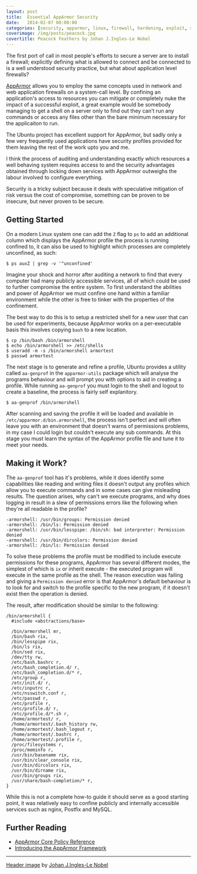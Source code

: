 ```yaml
---
layout: post
title:  Essential AppArmor Security
date:   2014-02-07 00:00:00
categories: [security, apparmor, linux, firewall, hardening, exploit, server, devops, sysadmin]
coverimage: /img/posts/peacock.jpg
covertitle: Peacock Feathers by Johan J.Ingles-Le Nobel
---
```


The first port of call in most people's efforts to secure a server are to install a firewall; explicitly defining what is allowed to connect and be connected to is a well understood security practice, but what about application level firewalls?

[AppArmor](http://en.wikipedia.org/wiki/AppArmor) allows you to employ the same concepts used in network and web application firewalls on a system-call level. By confining an application's access to resources you can mitigate or completely nuke the impact of a successful exploit, a great example would be somebody managing to get a shell on a server only to find out they can't run any commands or access any files other than the bare minimum necessary for the applicaiton to run.

The Ubuntu project has excellent support for AppArmor, but sadly only a few very frequently used applications have security profiles provided for them leaving the rest of the work upto you and me.

I think the process of auditing and understanding exactly which resources a well behaving system requires access to and the security advantages obtained through locking down services with AppArmor outweighs the labour involved to configure everything.

Security is a tricky subject because it deals with speculative mitigation of risk versus the cost of compromise, something can be proven to be insecure, but never proven to be secure.

## Getting Started

On a modern Linux system one can add the `Z` flag to `ps` to add an additional column which displays the AppArmor profile the process is running confined to, it can also be used to highlight which processes are completely unconfined, as such:

```
$ ps auxZ | grep -v '^unconfined'
```

Imagine your shock and horror after auditing a network to find that every computer had many publicly accessible services, all of which could be used to further compromise the entire system. To first understand the abilities and power of AppArmor we must confine one hand within a familiar environment while the other is free to tinker with the properties of the confinement.

The best way to do this is to setup a restricted shell for a new user that can be used for experiments, because AppArmor works on a per-executable basis this involves copying `bash` to a new location.

```
$ cp /bin/bash /bin/armorshell
$ echo /bin/armorshell >> /etc/shells
$ useradd -m -s /bin/armorshell armortest
$ passwd armortest
```

The next stage is to generate and refine a profile, Ubuntu provides a utility called `aa-genprof` in the `apparmor-utils` package which will analyse the programs behaviour and will prompt you with options to aid in creating a profile. While running `aa-genprof` you must login to the shell and logout to create a baseline, the process is fairly self explanitory.

```
$ aa-genprof /bin/armorshell
``` 

After scanning and saving the profile it will be loaded and available in `/etc/apparmor.d/bin.armorshell`, the process isn't perfect and will often leave you with an environment that doesn't warns of permissions problems, in my case I could login but couldn't execute any sub commands. At this stage you must learn the syntax of the AppArmor profile file and tune it to meet your needs.


## Making it Work?

The `aa-genprof` tool has it's problems, while it does identify some capabilities like reading and writing files it doesn't output any profiles which allow you to execute commands and in some cases can give misleading results. The question arises, why can't we execute programs, and why does logging in result in a slew of permissions errors like the following when they're all readable in the profile?

```
-armorshell: /usr/bin/groups: Permission denied
-armorshell: /bin/ls: Permission denied
-armorshell: /usr/bin/lesspipe: /bin/sh: bad interpreter: Permission denied
-armorshell: /usr/bin/dircolors: Permission denied
-armorshell: /bin/ls: Permission denied
```

To solve these problems the profile must be modified to include execute permissions for these programs, AppArmor has several different modes, the simplest of which is `ix` or inherit execute - the executed program will execute in the same profile as the shell. The reason execution was failing and giving a `Permission denied` error is that AppArmor's default behaviour is to look for and switch to the profile specific to the new program, if it doesn't exist then the operation is denied.

The result, after modification should be similar to the following:

```
/bin/armorshell {
  #include <abstractions/base>

  /bin/armorshell mr,
  /bin/bash rix,
  /bin/lesspipe rix,
  /bin/ls rix,
  /bin/sed rix,
  /dev/tty rw,
  /etc/bash.bashrc r,
  /etc/bash_completion.d/ r,
  /etc/bash_completion.d/* r,
  /etc/group r,
  /etc/init.d/ r,
  /etc/inputrc r,
  /etc/nsswitch.conf r,
  /etc/passwd r,
  /etc/profile r,
  /etc/profile.d/ r,
  /etc/profile.d/*.sh r,
  /home/armortest/ r,
  /home/armortest/.bash_history rw,
  /home/armortest/.bash_logout r,
  /home/armortest/.bashrc r,
  /home/armortest/.profile r,
  /proc/filesystems r,
  /proc/meminfo r,
  /usr/bin/basename rix,
  /usr/bin/clear_console rix,
  /usr/bin/dircolors rix,
  /usr/bin/dirname rix,
  /usr/bin/groups rix,
  /usr/share/bash-completion/* r,
}
```

While this is not a complete how-to guide it should serve as a good starting point, it was relatively easy to confine publicly and internally accessible services such as nginx, Postfix and MySQL.

## Further Reading

 * [AppArmor Core Policy Reference](http://wiki.apparmor.net/index.php/AppArmor_Core_Policy_Reference)
 * [Introducing the AppArmor Framework](http://www.novell.com/documentation/apparmor/book_apparmor21_admin/data/sec_aa_whatimm_tools.html)

-------------------

[Header image](http://www.flickr.com/photos/jingleslenobel/8540120792/) by [Johan J.Ingles-Le Nobel](http://www.flickr.com/photos/jingleslenobel/)